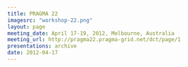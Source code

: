 ```yaml
---
title: PRAGMA 22 
imagesrc: "workshop-22.png"
layout: page
meeting_date: April 17-19, 2012, Melbourne, Australia
meeting_url: http://pragma22.pragma-grid.net/dct/page/1
presentations: archive
date: 2012-04-17
---
```



